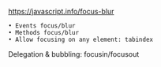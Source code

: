 https://javascript.info/focus-blur

	• Events focus/blur
	• Methods focus/blur
	• Allow focusing on any element: tabindex
Delegation & bubbling: focusin/focusout